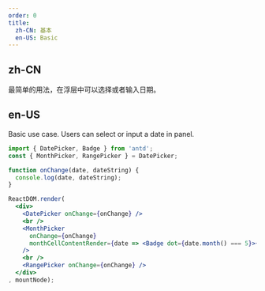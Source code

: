 ```yaml
---
order: 0
title:
  zh-CN: 基本
  en-US: Basic
---
```


## zh-CN

最简单的用法，在浮层中可以选择或者输入日期。

## en-US

Basic use case. Users can select or input a date in panel.

````jsx
import { DatePicker, Badge } from 'antd';
const { MonthPicker, RangePicker } = DatePicker;

function onChange(date, dateString) {
  console.log(date, dateString);
}

ReactDOM.render(
  <div>
    <DatePicker onChange={onChange} />
    <br />
    <MonthPicker
      onChange={onChange}
      monthCellContentRender={date => <Badge dot={date.month() === 5}>{date.month() + 1}</Badge>}
    />
    <br />
    <RangePicker onChange={onChange} />
  </div>
, mountNode);
````

